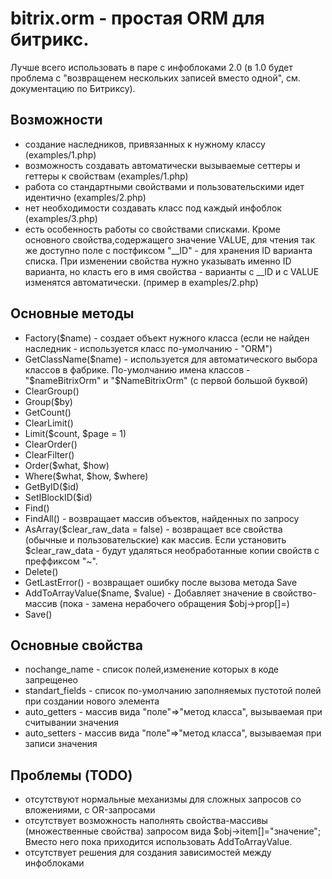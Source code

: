 bitrix.orm - простая ORM для битрикс.
==========
Лучше всего использовать в паре с инфоблоками 2.0 (в 1.0 будет проблема с "возвращенем нескольких записей вместо одной", см. документацию по Битриксу).

## Возможности

* создание наследников, привязанных к нужному классу (examples/1.php)
* возможность создавать автоматически вызываемые сеттеры и геттеры к свойствам (examples/1.php)
* работа со стандартными свойствами и пользовательскими идет идентично (examples/2.php)
* нет необходимости создавать класс под каждый инфоблок (examples/3.php)
* есть особенность работы со свойствами списками. Кроме основного свойства,содержащего значение VALUE, для чтения так же доступно поле с постфиксом "__ID" - для хранения ID варианта списка. При изменении свойства нужно указывать именно ID варианта, но класть его в имя свойства - варианты с __ID и c VALUE изменятся автоматически. (пример в examples/2.php)

## Основные методы

* Factory($name) - создает объект нужного класса (если не найден наследник - используется класс по-умолчанию - "ORM")
* GetClassName($name) - используется для автоматического выбора классов в фабрике. По-умолчанию имена классов - "$nameBitrixOrm" и "$NameBitrixOrm" (с первой большой буквой)
* ClearGroup()
* Group($by)
* GetCount()
* ClearLimit()
* Limit($count, $page = 1)
* ClearOrder()
* ClearFilter()
* Order($what, $how)
* Where($what, $how, $where)
* GetByID($id)
* SetIBlockID($id)
* Find()
* FindAll() - возвращает массив объектов, найденных по запросу
* AsArray($clear_raw_data = false) - возвращает все свойства (обычные и пользовательские) как массив. Если установить $clear_raw_data - будут удаляться необработанные копии свойств с преффиксом "~".
* Delete()
* GetLastError() - возвращает ошибку после вызова метода Save
* AddToArrayValue($name, $value) - Добавляет значение в свойство-массив (пока - замена нерабочего обращения $obj->prop[]=)
* Save()

## Основные свойства

* nochange_name - список полей,изменение которых в коде запрещенео
* standart_fields - список по-умолчанию заполняемых пустотой полей при создании нового элемента
* auto_getters - массив вида "поле"=>"метод класса", вызываемая при считывании значения
* auto_setters - массив вида "поле"=>"метод класса", вызываемая при записи значения

## Проблемы (TODO)

* отсутствуют нормальные механизмы для сложных запросов со вложениями, с OR-запросами
* отсутствует возможность наполнять свойства-массивы (множественные свойства) запросом вида $obj->item[]="значение";  Вместо него пока приходится использовать AddToArrayValue.
* отсутствует решения для создания зависимостей между инфоблоками
